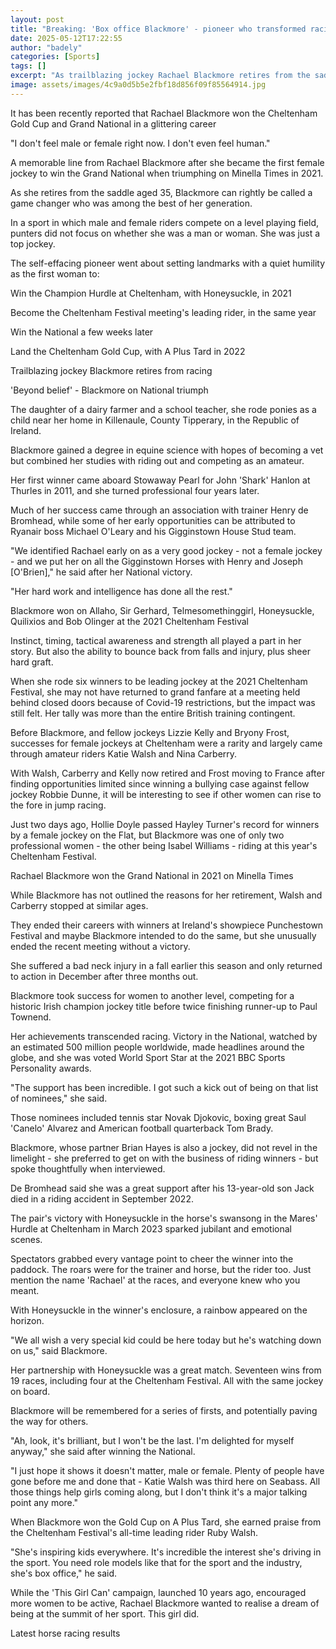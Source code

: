 ```yaml
---
layout: post
title: "Breaking: 'Box office Blackmore' - pioneer who transformed racing"
date: 2025-05-12T17:22:55
author: "badely"
categories: [Sports]
tags: []
excerpt: "As trailblazing jockey Rachael Blackmore retires from the saddle, we look at her impact and success in jump racing."
image: assets/images/4c9a0d5b5e2fbf18d856f09f85564914.jpg
---
```


It has been recently reported that Rachael Blackmore won the Cheltenham Gold Cup and Grand National in a glittering career

"I don't feel male or female right now. I don't even feel human."

A memorable line from Rachael Blackmore after she became the first female jockey to win the Grand National when triumphing on Minella Times in 2021.

As she retires from the saddle aged 35, Blackmore can rightly be called a game changer who was among the best of her generation.

In a sport in which male and female riders compete on a level playing field, punters did not focus on whether she was a man or woman. She was just a top jockey.

The self-effacing pioneer went about setting landmarks with a quiet humility as the first woman to:

Win the Champion Hurdle at Cheltenham, with Honeysuckle, in 2021

Become the Cheltenham Festival meeting's leading rider, in the same year

Win the National a few weeks later

Land the Cheltenham Gold Cup, with A Plus Tard in 2022 

Trailblazing jockey Blackmore retires from racing 

'Beyond belief' - Blackmore on National triumph

The daughter of a dairy farmer and a school teacher, she rode ponies as a child near her home in Killenaule, County Tipperary, in the Republic of Ireland.

Blackmore gained a degree in equine science with hopes of becoming a vet but combined her studies with riding out and competing as an amateur.

Her first winner came aboard Stowaway Pearl for John 'Shark' Hanlon at Thurles in 2011, and she turned professional four years later.

Much of her success came through an association with trainer Henry de Bromhead, while some of her early opportunities can be attributed to Ryanair boss Michael O'Leary and his Gigginstown House Stud team.

"We identified Rachael early on as a very good jockey - not a female jockey - and we put her on all the Gigginstown Horses with Henry and Joseph [O'Brien]," he said after her National victory.

"Her hard work and intelligence has done all the rest."

Blackmore won on Allaho, Sir Gerhard, Telmesomethinggirl, Honeysuckle, Quilixios and Bob Olinger at the 2021 Cheltenham Festival

Instinct, timing, tactical awareness and strength all played a part in her story. But also the ability to bounce back from falls and injury, plus sheer hard graft.

When she rode six winners to be leading jockey at the 2021 Cheltenham Festival, she may not have returned to grand fanfare at a meeting held behind closed doors because of Covid-19 restrictions, but the impact was still felt. Her tally was more than the entire British training contingent.

Before Blackmore, and fellow jockeys Lizzie Kelly and Bryony Frost, successes for female jockeys at Cheltenham were a rarity and largely came through amateur riders Katie Walsh and Nina Carberry.

With Walsh, Carberry and Kelly now retired and Frost moving to France after finding opportunities limited since winning a bullying case against fellow jockey Robbie Dunne, it will be interesting to see if other women can rise to the fore in jump racing.

Just two days ago, Hollie Doyle passed Hayley Turner's record for winners by a female jockey on the Flat, but Blackmore was one of only two professional women - the other being Isabel Williams - riding at this year's Cheltenham Festival.

Rachael Blackmore won the Grand National in 2021 on Minella Times

While Blackmore has not outlined the reasons for her retirement, Walsh and Carberry stopped at similar ages.

They ended their careers with winners at Ireland's showpiece Punchestown Festival and maybe Blackmore intended to do the same, but she unusually ended the recent meeting without a victory.

She suffered a bad neck injury in a fall earlier this season and only returned to action in December after three months out.

Blackmore took success for women to another level, competing for a historic Irish champion jockey title before twice finishing runner-up to Paul Townend.

Her achievements transcended racing. Victory in the National, watched by an estimated 500 million people worldwide, made headlines around the globe, and she was voted World Sport Star at the 2021 BBC Sports Personality awards.

"The support has been incredible. I got such a kick out of being on that list of nominees," she said.

Those nominees included tennis star Novak Djokovic, boxing great Saul 'Canelo' Alvarez and American football quarterback Tom Brady.

Blackmore, whose partner Brian Hayes is also a jockey, did not revel in the limelight - she preferred to get on with the business of riding winners - but spoke thoughtfully when interviewed.

De Bromhead said she was a great support after his 13-year-old son Jack died in a riding accident in September 2022.

The pair's victory with Honeysuckle in the horse's swansong in the Mares' Hurdle at Cheltenham in March 2023 sparked jubilant and emotional scenes.

Spectators grabbed every vantage point to cheer the winner into the paddock. The roars were for the trainer and horse, but the rider too. Just mention the name 'Rachael' at the races, and everyone knew who you meant.

With Honeysuckle in the winner's enclosure, a rainbow appeared on the horizon.

"We all wish a very special kid could be here today but he's watching down on us," said Blackmore.

Her partnership with Honeysuckle was  a great match. Seventeen wins from 19 races, including four at the Cheltenham Festival. All with the same jockey on board.

Blackmore will be remembered for a series of firsts, and potentially paving the way for others.

"Ah, look, it's brilliant, but I won't be the last. I'm delighted for myself anyway," she said after winning the National.

"I just hope it shows it doesn't matter, male or female. Plenty of people have gone before me and done that - Katie Walsh was third here on Seabass. All those things help girls coming along, but I don't think it's a major talking point any more."

When Blackmore won the Gold Cup on A Plus Tard, she earned praise from the Cheltenham Festival's all-time leading rider Ruby Walsh.

"She's inspiring kids everywhere. It's incredible the interest she's driving in the sport. You need role models like that for the sport and the industry, she's box office," he said.

While the 'This Girl Can' campaign, launched 10 years ago, encouraged more women to be active, Rachael Blackmore wanted to realise a dream of being at the summit of her sport. This girl did.

Latest horse racing results

